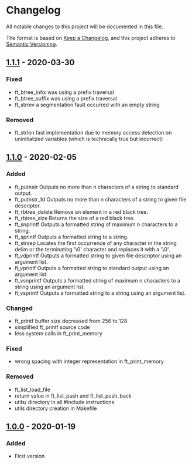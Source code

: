 # Changelog

All notable changes to this project will be documented in this file.

The format is based on [Keep a Changelog](https://keepachangelog.com/en/1.0.0/),
and this project adheres to [Semantic Versioning](https://semver.org/spec/v2.0.0.html).

## [1.1.1] - 2020-03-30

### Fixed
- ft_btree_infix was using a prefix traversal
- ft_btree_suffix was using a prefix traversal
- ft_strrev a segmentation fault occurred with an empty string

### Removed
- ft_strlen fast implementation due to memory access detection on uninitialized variables (which is technically true but incorrect)

## [1.1.0] - 2020-02-05

### Added

- ft_putnstr
Outputs no more than n characters of a string to standard output.
- ft_putnstr_fd
Outputs no more than n characters of a string to given file descriptor.
- ft_rbtree_delete
Remove an element in a red black tree.
- ft_rbtree_size
Returns the size of a red black tree.
- ft_snprintf
Outputs a formatted string of maximum n characters to a string.
- ft_sprintf
Outputs a formatted string to a string.
- ft_strsep
Locates the first occurrence of any character in the string delim or the terminating '\0' character and replaces it with a '\0'.
- ft_vdprintf
Outputs a formatted string to given file descriptor using an argument list.
- ft_vprintf
Outputs a formatted string to standard output using an argument list.
- ft_vsnprintf
Outputs a formatted string of maximum n characters to a string using an argument list.
- ft_vsprintf
Outputs a formatted string to a string using an argument list.

### Changed

- ft_printf buffer size decreased from 256 to 128
- simplified ft_printf source code
- less system calls in ft_print_memory

### Fixed

- wrong spacing with integer representation in ft_print_memory

### Removed

- ft_list_load_file
- return value in ft_list_push and ft_list_push_back
- utils/ directory in all #include instructions
- utils directory creation in Makefile

## [1.0.0] - 2020-01-19

### Added

- First version

[1.1.1]: https://github.com/ChuOkupai/libft/releases/tag/v1.1.1
[1.1.0]: https://github.com/ChuOkupai/libft/releases/tag/v1.1.0
[1.0.0]: https://github.com/ChuOkupai/libft/releases/tag/v1.0.0

